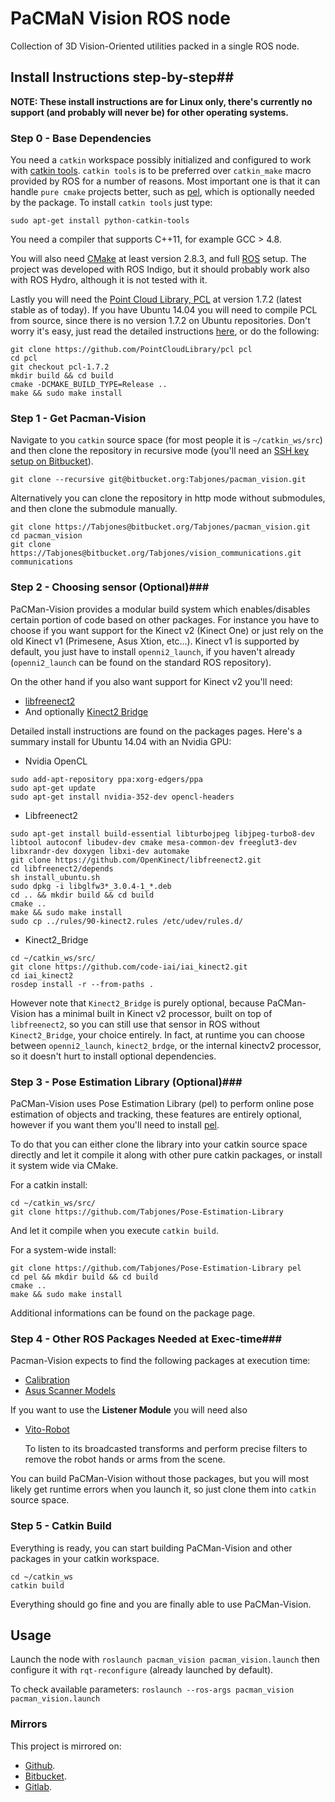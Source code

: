 # PaCMaN Vision ROS node #
Collection of 3D Vision-Oriented utilities packed in a single ROS node.

## Install Instructions step-by-step##
__NOTE: These install instructions are for Linux only, there's currently no support (and probably will never be) for other operating systems.__

### Step 0 - Base Dependencies ###
You need a `catkin` workspace possibly initialized and configured to work with [catkin tools](http://catkin-tools.readthedocs.org/en/latest/index.html).
`catkin tools` is to be preferred over `catkin_make` macro provided by ROS for a number of reasons.
Most important one is that it can handle `pure cmake` projects better, such as [pel](https://bitbucket.org/Tabjones/pose-estimation-library), which is optionally
needed by the package. To install `catkin tools` just type:
```
sudo apt-get install python-catkin-tools
```

You need a compiler that supports C++11, for example GCC > 4.8.

You will also need [CMake](http://cmake.org/) at least version 2.8.3, and full [ROS](http://www.ros.org/) setup.
The project was developed with ROS Indigo, but it should probably work also with ROS Hydro, although it is
not tested with it.

Lastly you will need the [Point Cloud Library, PCL](http://pointclouds.org/) at version 1.7.2 (latest stable as of today).
If you have Ubuntu 14.04 you will need to compile PCL from source, since there is no version 1.7.2 on Ubuntu repositories. Don't worry it's easy,
just read the detailed instructions [here](http://pointclouds.org/downloads/source.html), or do the following:
```
git clone https://github.com/PointCloudLibrary/pcl pcl
cd pcl
git checkout pcl-1.7.2
mkdir build && cd build
cmake -DCMAKE_BUILD_TYPE=Release ..
make && sudo make install
```

### Step 1 - Get Pacman-Vision ###
Navigate to you `catkin` source space (for most people it is `~/catkin_ws/src`) and then
clone the repository in recursive mode (you'll need an [SSH key setup on Bitbucket](https://confluence.atlassian.com/bitbucket/set-up-ssh-for-git-728138079.html)).
```
git clone --recursive git@bitbucket.org:Tabjones/pacman_vision.git
```
Alternatively you can clone the repository in http mode without submodules, and then clone the submodule manually.
```
git clone https://Tabjones@bitbucket.org/Tabjones/pacman_vision.git
cd pacman_vision
git clone https://Tabjones@bitbucket.org/Tabjones/vision_communications.git communications
```

### Step 2 - Choosing sensor (Optional)###
PaCMan-Vision provides a modular build system which enables/disables certain portion of code based on
other packages. For instance you have to choose if you want support for the Kinect v2 (Kinect One) or just
rely on the old Kinect v1 (Primesene, Asus Xtion, etc...).
Kinect v1 is supported by default, you just have to install `openni2_launch`, if you haven't already
(`openni2_launch` can be found on the standard ROS repository).

On the other hand if you also want support for Kinect v2 you'll need:
* [libfreenect2](https://github.com/OpenKinect/libfreenect2)
* And optionally [Kinect2 Bridge](https://github.com/code-iai/iai_kinect2)

Detailed install instructions are found on the packages pages. Here's a summary install for Ubuntu 14.04
with an Nvidia GPU:
  * Nvidia OpenCL
```
sudo add-apt-repository ppa:xorg-edgers/ppa
sudo apt-get update
sudo apt-get install nvidia-352-dev opencl-headers
```
  * Libfreenect2
```
sudo apt-get install build-essential libturbojpeg libjpeg-turbo8-dev libtool autoconf libudev-dev cmake mesa-common-dev freeglut3-dev libxrandr-dev doxygen libxi-dev automake
git clone https://github.com/OpenKinect/libfreenect2.git
cd libfreenect2/depends
sh install_ubuntu.sh
sudo dpkg -i libglfw3*_3.0.4-1_*.deb
cd .. && mkdir build && cd build
cmake ..
make && sudo make install
sudo cp ../rules/90-kinect2.rules /etc/udev/rules.d/
```
  * Kinect2_Bridge
```
cd ~/catkin_ws/src/
git clone https://github.com/code-iai/iai_kinect2.git
cd iai_kinect2
rosdep install -r --from-paths .
```
However note that `Kinect2_Bridge` is purely optional, because PaCMan-Vision has a minimal built in Kinect v2 processor, built on top
of `libfreenect2`, so you can still use that sensor in ROS without `Kinect2_Bridge`, your choice entirely.
In fact, at runtime you can choose between `openni2_launch`, `kinect2_brdge`, or the internal kinectv2 processor, so it doesn't hurt to
install optional dependencies.

### Step 3 - Pose Estimation Library (Optional)###
PaCMan-Vision uses Pose Estimation Library (pel) to perform online pose estimation of objects and
tracking, these features are entirely optional, however if you want them you'll need to install [pel](https://github.com/Tabjones/Pose-Estimation-Library).

To do that you can either clone the library into your catkin source space directly and let it compile it
along with other pure catkin packages, or install it system wide via CMake.

For a catkin install:
```
cd ~/catkin_ws/src/
git clone https://github.com/Tabjones/Pose-Estimation-Library
```
And let it compile when you execute `catkin build`.

For a system-wide install:
```
git clone https://github.com/Tabjones/Pose-Estimation-Library pel
cd pel && mkdir build && cd build
cmake ..
make && sudo make install
```
Additional informations can be found on the package page.

### Step 4 - Other ROS Packages Needed at Exec-time###
Pacman-Vision expects to find the following packages at execution time:
* [Calibration](https://github.com/CentroEPiaggio/calibration)
* [Asus Scanner Models](https://github.com/pacman-project/pacman-object-database)

If you want to use the __Listener Module__ you will need also

* [Vito-Robot](https://github.com/CentroEPiaggio/vito-robot)

  To listen to its broadcasted transforms and perform precise filters to remove the robot hands or arms from
the scene.

You can build PaCMan-Vision without those packages, but you will most likely get runtime errors when
you launch it, so just clone them into `catkin` source space.

### Step 5 - Catkin Build ###
Everything is ready, you can start building PaCMan-Vision and other packages in your catkin workspace.
```
cd ~/catkin_ws
catkin build
```
Everything should go fine and you are finally able to use PaCMan-Vision.

## Usage ##
Launch the node with
`roslaunch pacman_vision pacman_vision.launch`
then configure it with `rqt-reconfigure` (already launched by default).

To check available parameters:
`roslaunch --ros-args pacman_vision pacman_vision.launch`

### Mirrors ###
This project is mirrored on:

  * [Github](https://github.com/Tabjones/pacman_vision).
  * [Bitbucket](https://bitbucket.org/Tabjones/pacman_vision).
  * [Gitlab](https://gitlab.com/fspinelli/pacman_vision).

